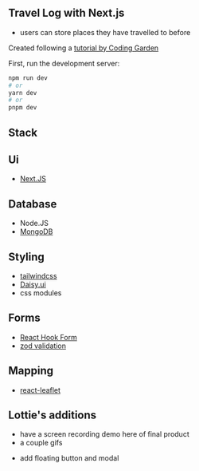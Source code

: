 ## Travel Log with Next.js

- users can store places they have travelled to before

Created following a [tutorial by Coding Garden](https://www.youtube.com/watch?v=lCCC2KK3XmA&ab_channel=CodingGarden)

First, run the development server:

```bash
npm run dev
# or
yarn dev
# or
pnpm dev
```

## Stack


## Ui

- [Next.JS](https://beta.nextjs.org/docs)

## Database

- Node.JS
- [MongoDB](https://learn.mongodb.com/)

## Styling

- [tailwindcss](https://tailwindcss.com/)
- [Daisy.ui](https://daisyui.com/)
- css modules

## Forms

- [React Hook Form](https://react-hook-form.com/get-started#Applyvalidation)
- [zod validation](https://zod.dev/)




## Mapping 

- [react-leaflet](https://react-leaflet.js.org/)
<!-- - [react-map-gl](https://visgl.github.io/react-map-gl/docs) -->


## Lottie's additions


- have a screen recording demo here of final product
- a couple gifs 


<!-- - [React Spring Bottom Sheet](https://react-spring.bottom-sheet.dev/) -->


- add floating button and modal 


